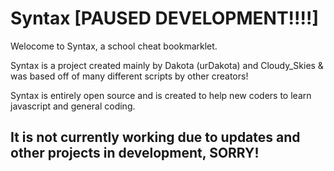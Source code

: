 # Syntax [PAUSED DEVELOPMENT!!!!]

Welocome to Syntax, a school cheat bookmarklet.

Syntax is a project created mainly by Dakota (urDakota) and Cloudy_Skies & was based off of many different scripts by other creators!

Syntax is entirely open source and is created to help new coders to learn javascript and general coding.

## It is not currently working due to updates and other projects in development, SORRY!

